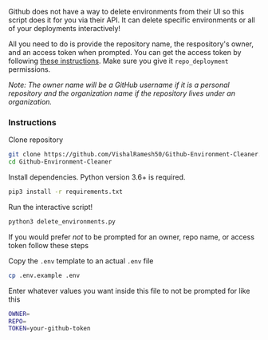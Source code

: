 Github does not have a way to delete environments from their UI so this script does it for you via their API. It can delete specific environments or all of your deployments interactively!

All you need to do is provide the repository name, the respository's owner, and an access token when prompted. You can get the access token by following [these instructions](https://help.github.com/en/github/authenticating-to-github/creating-a-personal-access-token). Make sure you give it `repo_deployment` permissions.

_Note: The owner name will be a GitHub username if it is a personal repository and the organization name if the repository lives under an organization._

### Instructions

Clone repository
```sh
git clone https://github.com/VishalRamesh50/Github-Environment-Cleaner.git
cd Github-Environment-Cleaner
```

Install dependencies. Python version 3.6+ is required.
```sh
pip3 install -r requirements.txt
```

Run the interactive script!
```sh
python3 delete_environments.py
```

If you would prefer _not_ to be prompted for an owner, repo name, or access token follow these steps

Copy the `.env` template to an actual `.env` file
```sh
cp .env.example .env
```

Enter whatever values you want inside this file to not be prompted for like this
```sh
OWNER=
REPO=
TOKEN=your-github-token
```
